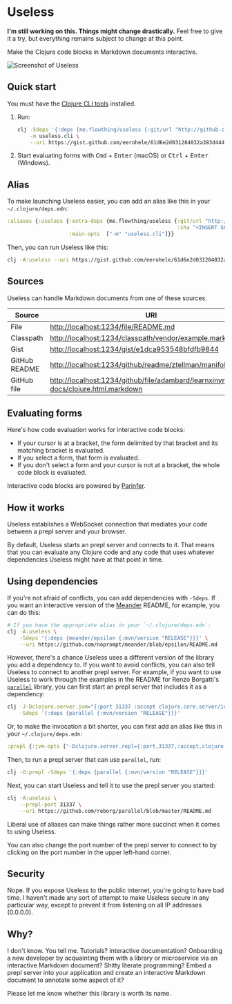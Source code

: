 Useless
=======

**I'm still working on this. Things might change drastically.** Feel free to give it a try, but everything remains subject to change at this point.

Make the Clojure code blocks in Markdown documents interactive.

![Screenshot of Useless](https://gist.githubusercontent.com/eerohele/b4c84928cc9cdb664cb97b39eaf14688/raw/5c79a1a068c74ac1c0046a6c1cf1e375c600efde/useless.png)

## Quick start

You must have the [Clojure CLI tools](https://www.clojure.org/guides/getting_started#_clojure_installer_and_cli_tools) installed.

1. Run:

    ```bash
    clj -Sdeps '{:deps {me.flowthing/useless {:git/url "http://github.com/eerohele/useless" :sha "d3bbeb998f0c5b8a86e31f95abdd6c76cdb9a379"}}}' \
        -m useless.cli \
        --uri https://gist.github.com/eerohele/61d6e2d031284032a383d444da4792dd
    ```

1. Start evaluating forms with <kbd>Cmd</kbd> + <kbd>Enter</kbd> (macOS) or <kbd>Ctrl</kbd> + <kbd>Enter</kbd> (Windows).

## Alias

To make launching Useless easier, you can add an alias like this in your `~/.clojure/deps.edn`:

```clojure
:aliases {:useless {:extra-deps {me.flowthing/useless {:git/url "http://github.com/eerohele/useless"
                                                       :sha "<INSERT SHA HERE>"}}
                    :main-opts  ["-m" "useless.cli"]}}
```

Then, you can run Useless like this:

```bash
clj -A:useless --uri https://gist.github.com/eerohele/61d6e2d031284032a383d444da4792dd
```
   
## Sources

Useless can handle Markdown documents from one of these sources:

| Source | URI |
|------|-------|
| File | [http://localhost:1234/file/README.md](http://localhost:1234/file/README.md) |
| Classpath | [http://localhost:1234/classpath/vendor/example.markdown](http://localhost:1234/classpath/vendor/example.markdown) |
| Gist | [http://localhost:1234/gist/e1dca953548bfdfb9844](http://localhost:1234/gist/e1dca953548bfdfb9844) |
| GitHub README | [http://localhost:1234/github/readme/ztellman/manifold](http://localhost:1234/github/readme/ztellman/manifold) |
| GitHub file | [http://localhost:1234/github/file/adambard/learnxinyminutes-docs/clojure.html.markdown](http://localhost:1234/github/file/adambard/learnxinyminutes-docs/clojure.html.markdown) |

## Evaluating forms

Here's how code evaluation works for interactive code blocks:

- If your cursor is at a bracket, the form delimited by that bracket and its
matching bracket is evaluated.
- If you select a form, that form is evaluated.
- If you don't select a form and your cursor is not at a bracket, the whole code
block is evaluated.

Interactive code blocks are powered by [Parinfer](https://shaunlebron.github.io/parinfer/).

## How it works

Useless establishes a WebSocket connection that mediates your code between a
prepl server and your browser.

By default, Useless starts an prepl server and connects to it. That means that
you can evaluate any Clojure code and any code that uses whatever dependencies
Useless might have at that point in time.

## Using dependencies

If you're not afraid of conflicts, you can add dependencies with `-Sdeps`. If
you want an interactive version of the
[Meander](https://github.com/noprompt/meander) README, for example, you can do
this:

```bash
# If you have the appropriate alias in your `~/.clojure/deps.edn`:  
clj -A:useless \
    -Sdeps '{:deps {meander/epsilon {:mvn/version "RELEASE"}}}' \
    --uri https://github.com/noprompt/meander/blob/epsilon/README.md
```

However, there's a chance Useless uses a different version of the library you
add a dependency to. If you want to avoid conflicts, you can also tell Useless
to connect to another prepl server. For example, if you want to use Useless to
work through the examples in the README for Renzo Borgatti's
[`parallel`](https://github.com/reborg/parallel) library, you can first start an
prepl server that includes it as a dependency:

```bash
clj -J-Dclojure.server.jvm="{:port 31337 :accept clojure.core.server/io-prepl}" \
    -Sdeps '{:deps {parallel {:mvn/version "RELEASE"}}}'
```

Or, to make the invocation a bit shorter, you can first add an alias like this
in your `~/.clojure/deps.edn`:

```clojure
:prepl {:jvm-opts ["-Dclojure.server.repl={:port,31337,:accept,clojure.core.server/io-prepl}"]}
```

Then, to run a prepl server that can use `parallel`, run:

```bash
clj -O:prepl -Sdeps '{:deps {parallel {:mvn/version "RELEASE"}}}'
```

Next, you can start Useless and tell it to use the prepl server you started:

```bash
clj -A:useless \
    --prepl-port 31337 \
    --uri https://github.com/reborg/parallel/blob/master/README.md
```

Liberal use of aliases can make things rather more succinct when it comes to
using Useless.

You can also change the port number of the prepl server to connect to by
clicking on the port number in the upper left-hand corner.

## Security

Nope. If you expose Useless to the public internet, you're going to have bad
time. I haven't made any sort of attempt to make Useless secure in any
particular way, except to prevent it from listening on all IP addresses
(0.0.0.0).

## Why?

I don't know. You tell me. Tutorials? Interactive documentation? Onboarding a
new developer by acquainting them with a library or microservice via an
interactive Markdown document? Shitty literate programming? Embed a prepl
server into your application and create an interactive Markdown document
to annotate some aspect of it?

Please let me know whether this library is worth its name.
